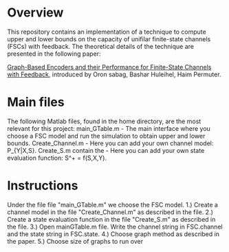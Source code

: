 # Overview
This repository contains an implementation of a technique to compute upper and lower bounds on the capacity of unifilar finite-state channels (FSCs) with feedback. The theoretical details of the technique are presented in the following paper:

[Graph-Based Encoders and their Performance for Finite-State Channels with Feedback](https://arxiv.org/abs/1907.08063), introduced by Oron sabag, Bashar Huleihel, Haim Permuter.

# Main files
The following Matlab files, found in the home directory, are the most relevant for this project:
  main_GTable.m  -  The main interface where you choose a FSC model and run the simulation to obtain upper and lower bounds.
  Create_Channel.m - Here you can add your own channel model: P_{Y|X,S}.
  Create_S.m contain the - Here you can add your own state evaluation function: S^+ = f(S,X,Y).

# Instructions
Under the file file "main_GTable.m" we choose the FSC model.
1.) Create a channel model in the file "Create_Channel.m" as described in the file.
2.) Create a state evaluation function in the file "Create_S.m" as described in the file.
3.) Open mainGTable.m file. Write the channel string in FSC.channel and the state string in FSC.state.
4.) Choose graph method as described in the paper.
5.) Choose size of graphs to run over
